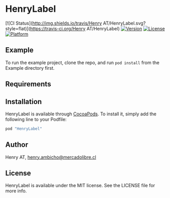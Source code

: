 # HenryLabel

[![CI Status](http://img.shields.io/travis/Henry AT/HenryLabel.svg?style=flat)](https://travis-ci.org/Henry AT/HenryLabel)
[![Version](https://img.shields.io/cocoapods/v/HenryLabel.svg?style=flat)](http://cocoapods.org/pods/HenryLabel)
[![License](https://img.shields.io/cocoapods/l/HenryLabel.svg?style=flat)](http://cocoapods.org/pods/HenryLabel)
[![Platform](https://img.shields.io/cocoapods/p/HenryLabel.svg?style=flat)](http://cocoapods.org/pods/HenryLabel)

## Example

To run the example project, clone the repo, and run `pod install` from the Example directory first.

## Requirements

## Installation

HenryLabel is available through [CocoaPods](http://cocoapods.org). To install
it, simply add the following line to your Podfile:

```ruby
pod "HenryLabel"
```

## Author

Henry AT, henry.ambicho@mercadolibre.cl

## License

HenryLabel is available under the MIT license. See the LICENSE file for more info.

